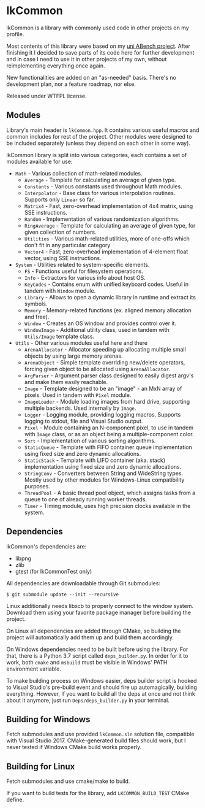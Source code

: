 lkCommon
========

lkCommon is a library with commonly used code in other projects on my profile.

Most contents of this library were based on my [uni ABench project](https://github.com/lkostyra/abench).
After finishing it I decided to save parts of its code here for further development and
in case I need to use it in other projects of my own, without reimplementing everything
once again.

New functionalities are added on an "as-needed" basis. There's no development plan,
nor a feature roadmap, nor else.

Released under WTFPL license.

Modules
-------

Library's main header is `lkCommon.hpp`. It contains various useful macros and common includes for rest
of the project. Other modules were designed to be included separately (unless they depend on each other
in some way).

lkCommon library is split into various categories, each contains a set of modules available for use:
* `Math` - Various collection of math-related modules.
  * `Average` - Template for calculating an average of given type.
  * `Constants` - Various constants used throughout Math modules.
  * `Interpolator` - Base class for various interpolation routines. Supports only `Linear` so far.
  * `Matrix4` - Fast, zero-overhead implementation of 4x4 matrix, using SSE instructions.
  * `Random` - Implementation of various randomization algorithms.
  * `RingAverage` - Template for calculating an average of given type, for given collection of numbers.
  * `Utilities` - Various math-related utilities, more of one-offs which don't fit in any particular category
  * `Vector4` - Fast, zero-overhead implementation of 4-element float vector, using SSE instructions.
* `System` - Utilities related to system-specific elements.
  * `FS` - Functions useful for filesystem operations.
  * `Info` - Extractors for various info about host OS.
  * `KeyCodes` - Contains enum with unified keyboard codes. Useful in tandem with `Window` module.
  * `Library` - Allows to open a dynamic library in runtime and extract its symbols.
  * `Memory` - Memory-related functions (ex. aligned memory allocation and free).
  * `Window` - Creates an OS window and provides control over it.
  * `WindowImage` - Additional utility class, used in tandem with `Utils/Image` template class.
* `Utils` - Other various modules useful here and there
  * `ArenaAllocator` - Allocator speeding up allocating multiple small objects by using large memory arenas.
  * `ArenaObject` - Simple template overriding new/delete operators, forcing given object to be allocated using `ArenaAllocator`.
  * `ArgParser` - Argument parser class designed to easily digest argv's and make them easily reachable.
  * `Image` - Template designed to be an "image" - an MxN array of pixels. Used in tandem with `Pixel` module.
  * `ImageLoader` - Module loading images from hard drive, supporting multiple backends. Used internally by `Image`.
  * `Logger` - Logging module, providing logging macros. Supports logging to stdout, file and Visual Studio output.
  * `Pixel` - Module containing an N-component pixel, to use in tandem with `Image` class, or as an object being a multiple-component color.
  * `Sort` - Implementation of various sorting algorithms.
  * `StaticQueue` - Template with FIFO container queue implementation using fixed size and zero dynamic allocations.
  * `StaticStack` - Template with LIFO container (aka. stack) implementation using fixed size and zero dynamic allocations.
  * `StringConv` - Converters between String and WideString types. Mostly used by other modules for Windows-Linux compatibility purposes.
  * `ThreadPool` - A basic thread pool object, which assigns tasks from a queue to one of already running worker threads.
  * `Timer` - Timing module, uses high precision clocks available in the system.


Dependencies
------------

lkCommon's dependencies are:
* libpng
* zlib
* gtest (for lkCommonTest only)

All dependencies are downloadable through Git submodules:

```
$ git submodule update --init --recursive
```

Linux additionally needs libxcb to properly connect to the window system. Download them using your
favorite package manager before building the project.

On Linux all dependencies are added through CMake, so building the project will automatically add
them up and build them accordingly.

On Windows dependencies need to be built before using the library. For that, there is a Python 3.7
script called `deps_builder.py`. In order for it to work, both `cmake` and `msbuild` must be visible
in Windows' PATH environment variable.

To make building process on Windows easier, deps builder script is hooked to Visual Studio's
pre-build event and should fire up automagically, building everything. However, if you want to build
all the deps at once and not think about it anymore, just run `Deps/deps_builder.py` in your
terminal.


Building for Windows
--------------------

Fetch submodules and use provided `lkCommon.sln` solution file, compatible with Visual Studio 2017.
CMake-generated build files should work, but I never tested if Windows CMake build works properly.


Building for Linux
------------------

Fetch submodules and use cmake/make to build.

If you want to build tests for the library, add `LKCOMMON_BUILD_TEST` CMake define.
